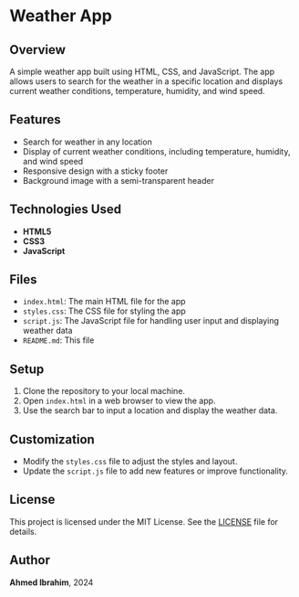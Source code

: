 # Weather App

## Overview
A simple weather app built using HTML, CSS, and JavaScript. The app allows users to search for the weather in a specific location and displays current weather conditions, temperature, humidity, and wind speed.

## Features
- Search for weather in any location
- Display of current weather conditions, including temperature, humidity, and wind speed
- Responsive design with a sticky footer
- Background image with a semi-transparent header

## Technologies Used
- **HTML5**
- **CSS3**
- **JavaScript**

## Files
- `index.html`: The main HTML file for the app
- `styles.css`: The CSS file for styling the app
- `script.js`: The JavaScript file for handling user input and displaying weather data
- `README.md`: This file

## Setup
1. Clone the repository to your local machine.
2. Open `index.html` in a web browser to view the app.
3. Use the search bar to input a location and display the weather data.

## Customization
- Modify the `styles.css` file to adjust the styles and layout.
- Update the `script.js` file to add new features or improve functionality.

## License
This project is licensed under the MIT License. See the [LICENSE](LICENSE) file for details.

## Author
**Ahmed Ibrahim**, 2024
